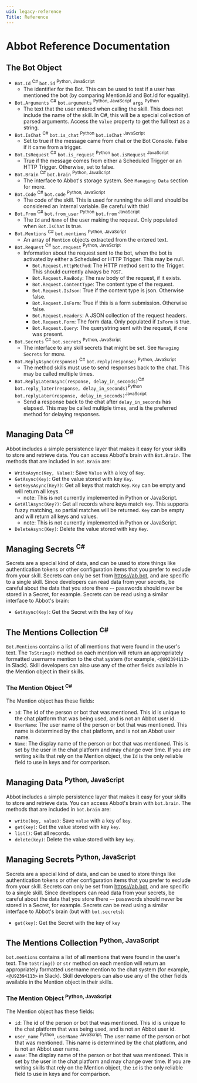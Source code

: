 ```yaml
---
uid: legacy-reference
Title: Reference
---
```


# Abbot Reference Documentation

## The Bot Object

* `Bot.Id` <sup>C#</sup> `bot.id` <sup>Python, JavaScript</sup>
    - The identifier for the Bot. This can be used to test if a user has mentioned the bot (by comparing Mention.Id and Bot.Id for equality).
* `Bot.Arguments` <sup>C#</sup> `bot.arguments` <sup>Python, JavaScript</sup> `args` <sup>Python</sup>
    - The text that the user entered when calling the skill. This does not include the name of the skill. In C#, this will be a special collection of parsed arguments. Access the `Value` property to get the full text as a string.
* `Bot.IsChat` <sup>C#</sup> `bot.is_chat` <sup>Python</sup> `bot.isChat` <sup>JavaScript</sup>
   - Set to true if the message came from chat or the Bot Console. False if it came from a trigger.
* `Bot.IsRequest` <sup>C#</sup> `bot.is_request` <sup>Python</sup> `bot.isRequest` <sup>JavaScript</sup>
   - True if the message comes from either a Scheduled Trigger or an HTTP Trigger. Otherwise, set to false.
* `Bot.Brain` <sup>C#</sup> `bot.brain` <sup>Python, JavaScript</sup>
    - The interface to Abbot's storage system. See `Managing Data` section for more.
* `Bot.Code` <sup>C#</sup> `bot.code` <sup>Python, JavaScript</sup>
    - The code of the skill. This is used for running the skill and should be considered an Internal variable. Be careful with this!
* `Bot.From` <sup>C#</sup> `bot.from_user` <sup>Python</sup> `bot.from` <sup>JavaScript</sup>
  - The `Id` and `Name` of the user making the request. Only populated when `Bot.IsChat` is true.
* `Bot.Mentions` <sup>C#</sup> `bot.mentions` <sup>Python, JavaScript</sup>
    - An array of `Mention` objects extracted from the entered text.
* `Bot.Request` <sup>C#</sup> `bot.request` <sup>Python, JavaScript</sup>
   - Information about the request sent to the bot, when the bot is activated by either a Scheduled or HTTP Trigger. This may be null.
     - `Bot.Request.HttpMethod`: The HTTP method sent to the Trigger. This should currently always be `POST`.
	 - `Bot.Request.RawBody`: The raw body of the request, if it exists.
	 - `Bot.Request.ContentType`: The content type of the request.
	 - `Bot.Request.IsJson`: True if the content type is json. Otherwise false.
	 - `Bot.Request.IsForm`: True if this is a form submission. Otherwise false.
	 - `Bot.Request.Headers`: A JSON collection of the request headers.
	 - `Bot.Request.Form`: The form data. Only populated if `IsForm` is true.
	 - `Bot.Request.Query`: The querystring sent with the request, if one was present.
* `Bot.Secrets` <sup>C#</sup> `bot.secrets` <sup>Python, JavaScript</sup>
    - The interface to any skill secrets that might be set. See `Managing Secrets` for more.
* `Bot.ReplyAsync(response)` <sup>C#</sup> `bot.reply(response)` <sup>Python, JavaScript</sup>
    - The method skills must use to send responses back to the chat. This may be called multiple times.
* `Bot.ReplyLaterAsync(response, delay_in_seconds)`<sup>C#</sup> <br>`bot.reply_later(response, delay_in_seconds)`<sup>Python</sup><br>`bot.replyLater(response, delay_in_seconds)`<sup>JavaScript</sup>
  - Send a response back to the chat after `delay_in_seconds` has elapsed. This may be called multiple times, and is the preferred method for delaying responses.

## Managing Data <sup>C#</sup>

Abbot includes a simple persistence layer that makes it easy for your skills to store and retrieve data. You can access Abbot's brain with `Bot.Brain`. The methods that are included in `Bot.Brain` are:
* `WriteAsync(Key, Value)`: Save `Value` with a key of `Key`.
* `GetAsync(Key)`: Get the value stored with key `Key`.
* `GetKeysAsync(Key?)`: Get all keys that match `Key`. `Key` can be empty and will return all keys.
    * note: This is not currently implemented in Python or JavaScript.
* `GetAllAsync(Key?)`: Get all records where keys match `Key`. This supports fuzzy matching, so partial matches will be returned. `Key` can be empty and will return all keys and values.
    * note: This is not currently implemented in Python or JavaScript.
* `DeleteAsync(Key)`: Delete the value stored with key `Key`.

## Managing Secrets <sup>C#</sup>

Secrets are a special kind of data, and can be used to store things like authentication tokens or other configuration items that you prefer to exclude from your skill. Secrets can only be set from https://ab.bot, and are specific to a single skill. Since developers can read data from your secrets, be careful about the data that you store there -- passwords should never be stored in a Secret, for example. Secrets can be read using a similar interface to Abbot's brain:
* `GetAsync(Key)`: Get the Secret with the key of `Key`

## The Mentions Collection <sup>C#</sup>

`Bot.Mentions` contains a list of all mentions that were found in the user's text. The `ToString()` method on each mention will return an appropriately formatted username mention to the chat system (for example, `<@U92394113>` in Slack). Skill developers can also use any of the other fields available in the Mention object in their skills.

### The Mention Object <sup>C#</sup>

The Mention object has these fields:
* `Id`: The id of the person or bot that was mentioned. This id is unique to the chat platform that was being used, and is not an Abbot user id.
* `UserName`: The user name of the person or bot that was mentioned. This name is determined by the chat platform, and is not an Abbot user name.
* `Name`: The display name of the person or bot that was mentioned. This is set by the user in the chat platform and may change over time.
If you are writing skills that rely on the Mention object, the `Id` is the only reliable field to use in keys and for comparison.

## Managing Data <sup>Python, JavaScript</sup>

Abbot includes a simple persistence layer that makes it easy for your skills to store and retrieve data. You can access Abbot's brain with `bot.brain`. The methods that are included in `bot.brain` are:
* `write(key, value)`: Save `value` with a key of `key`.
* `get(key)`: Get the value stored with key `key`.
* `list()`: Get all records.
* `delete(key)`: Delete the value stored with key `key`.

## Managing Secrets <sup>Python, JavaScript</sup>

Secrets are a special kind of data, and can be used to store things like authentication tokens or other configuration items that you prefer to exclude from your skill. Secrets can only be set from https://ab.bot, and are specific to a single skill. Since developers can read data from your secrets, be careful about the data that you store there -- passwords should never be stored in a Secret, for example. Secrets can be read using a similar interface to Abbot's brain (but with `bot.secrets`):
* `get(key)`: Get the Secret with the key of `key`

## The Mentions Collection <sup>Python, JavaScript</sup>

`bot.mentions` contains a list of all mentions that were found in the user's text. The `toString()` or `str` method on each mention will return an appropriately formatted username mention to the chat system (for example, `<@U92394113>` in Slack). Skill developers can also use any of the other fields available in the Mention object in their skills.

### The Mention Object <sup>Python, JavaScript</sup>

The Mention object has these fields:
* `id`: The id of the person or bot that was mentioned. This id is unique to the chat platform that was being used, and is not an Abbot user id.
* `user_name` <sup>Python</sup>, `userName` <sup>JavaScript</sup>: The user name of the person or bot that was mentioned. This name is determined by the chat platform, and is not an Abbot user name.
* `name`: The display name of the person or bot that was mentioned. This is set by the user in the chat platform and may change over time.
If you are writing skills that rely on the Mention object, the `id` is the only reliable field to use in keys and for comparison.
